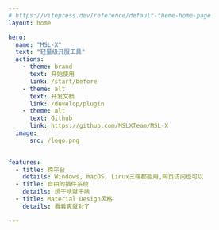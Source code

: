 ```yaml
---
# https://vitepress.dev/reference/default-theme-home-page
layout: home

hero:
  name: "MSL-X"
  text: "轻量级开服工具"
  actions:
    - theme: brand
      text: 开始使用
      link: /start/before
    - theme: alt
      text: 开发文档
      link: /develop/plugin
    - theme: alt
      text: Github
      link: https://github.com/MSLXTeam/MSL-X
  image: 
      src: /logo.png
      

features:
  - title: 跨平台
    details: Windows, macOS, Linux三端都能用,网页访问也可以
  - title: 自由的插件系统
    details: 想干啥就干啥
  - title: Material Design风格
    details: 看着爽就对了

---
```


<style>:root {
  --vp-home-hero-name-color: transparent;
  --vp-home-hero-name-background: -webkit-linear-gradient(120deg, #1AFEFF 40%, #3792FF);

  --vp-home-hero-image-background-image: linear-gradient(-45deg, #1AFEFF 40%, #3792FF 50%);
  --vp-home-hero-image-filter: blur(44px);
}

@media (min-width: 640px) {
  :root {
    --vp-home-hero-image-filter: blur(56px);
  }
}

@media (min-width: 960px) {
  :root {
    --vp-home-hero-image-filter: blur(56px);
  }
}
</style>